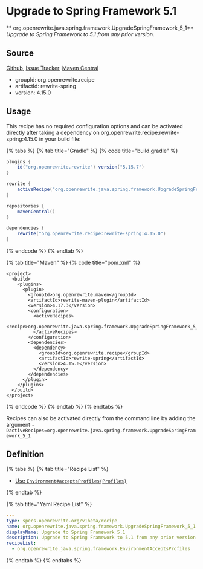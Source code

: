 # Upgrade to Spring Framework 5.1

** org.openrewrite.java.spring.framework.UpgradeSpringFramework\_5\_1**
_Upgrade to Spring Framework to 5.1 from any prior version._

## Source

[Github](https://github.com/openrewrite/rewrite-spring), [Issue Tracker](https://github.com/openrewrite/rewrite-spring/issues), [Maven Central](https://search.maven.org/artifact/org.openrewrite.recipe/rewrite-spring/4.15.0/jar)

* groupId: org.openrewrite.recipe
* artifactId: rewrite-spring
* version: 4.15.0


## Usage

This recipe has no required configuration options and can be activated directly after taking a dependency on org.openrewrite.recipe:rewrite-spring:4.15.0 in your build file:

{% tabs %}
{% tab title="Gradle" %}
{% code title="build.gradle" %}
```groovy
plugins {
    id("org.openrewrite.rewrite") version("5.15.7")
}

rewrite {
    activeRecipe("org.openrewrite.java.spring.framework.UpgradeSpringFramework_5_1")
}

repositories {
    mavenCentral()
}

dependencies {
    rewrite("org.openrewrite.recipe:rewrite-spring:4.15.0")
}
```
{% endcode %}
{% endtab %}

{% tab title="Maven" %}
{% code title="pom.xml" %}
```markup
<project>
  <build>
    <plugins>
      <plugin>
        <groupId>org.openrewrite.maven</groupId>
        <artifactId>rewrite-maven-plugin</artifactId>
        <version>4.17.3</version>
        <configuration>
          <activeRecipes>
            <recipe>org.openrewrite.java.spring.framework.UpgradeSpringFramework_5_1</recipe>
          </activeRecipes>
        </configuration>
        <dependencies>
          <dependency>
            <groupId>org.openrewrite.recipe</groupId>
            <artifactId>rewrite-spring</artifactId>
            <version>4.15.0</version>
          </dependency>
        </dependencies>
      </plugin>
    </plugins>
  </build>
</project>
```
{% endcode %}
{% endtab %}
{% endtabs %}

Recipes can also be activated directly from the command line by adding the argument `-DactiveRecipes=org.openrewrite.java.spring.framework.UpgradeSpringFramework_5_1`

## Definition

{% tabs %}
{% tab title="Recipe List" %}
* [Use `Environment#acceptsProfiles(Profiles)`](../../../java/spring/framework/environmentacceptsprofiles.md)

{% endtab %}

{% tab title="Yaml Recipe List" %}
```yaml
---
type: specs.openrewrite.org/v1beta/recipe
name: org.openrewrite.java.spring.framework.UpgradeSpringFramework_5_1
displayName: Upgrade to Spring Framework 5.1
description: Upgrade to Spring Framework to 5.1 from any prior version.
recipeList:
  - org.openrewrite.java.spring.framework.EnvironmentAcceptsProfiles

```
{% endtab %}
{% endtabs %}
